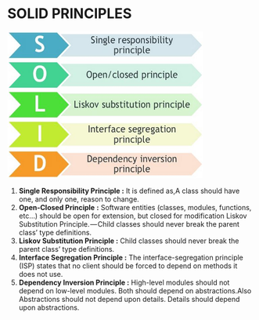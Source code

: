 # SOLID PRINCIPLES


![](./src/2019050701.png)

 

1. **Single Responsibility Principle :** It is defined as,A class should have one, and only one, reason to change.
2. **Open-Closed Principle** **:** Software entities (classes, modules, functions, etc…) should be open for extension, but closed for modification
   Liskov Substitution Principle. — Child classes should never break the parent class’ type definitions.
3. **Liskov Substitution Principle :** Child classes should never break the parent class’ type definitions.
4. **Interface Segregation Principle :** The interface-segregation principle (ISP) states that no client should be forced to depend on methods it does not use.
5. **Dependency Inversion Principle :** High-level  modules should not depend on low-level modules. Both should depend on  abstractions.Also Abstractions should not depend upon details. Details  should depend upon abstractions.